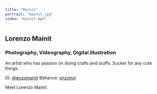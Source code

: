```yaml
---
title: "Mainit"
portrait: "mainit.jpg"
video: "mainit.mp4"
---
```


## Lorenzo Mainit
### Photography, Videography, Digital Illustration

An artist who has passion on doing crafts and stuffs. Sucker for any cute things.

IG: [@enzomainit](http://www.instagram.com/enzomainit)
Behance: [enzohot](http://www.behance.com/enzohot)

Meet Lorenzo Mainit.